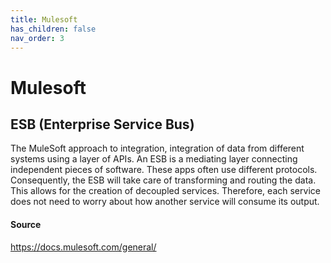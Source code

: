 ```yaml
---
title: Mulesoft
has_children: false
nav_order: 3
---
```


# Mulesoft

## ESB (Enterprise Service Bus)
The MuleSoft approach to integration, integration of data from different systems using a layer of APIs. An ESB is a mediating layer connecting independent pieces of software. These apps often use different protocols. Consequently, the ESB will take care of transforming and routing the data. This allows for the creation of decoupled services. Therefore, each service does not need to worry about how another service will consume its output.


#### Source
https://docs.mulesoft.com/general/

